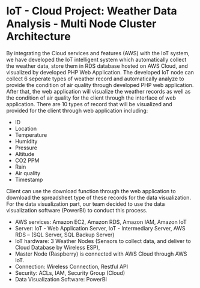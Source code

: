 # IoT - Cloud Project: Weather Data Analysis - Multi Node Cluster Architecture

By integrating the Cloud services and features (AWS) with the IoT system, we have developed the IoT intelligent system which automatically collect the weather data, store them in RDS database hosted on AWS Cloud, and visualized by developed PHP Web Application. 
The developed IoT node can collect 6 seperate types of weather record and automatically analyze to provide the condition of air quality through developed PHP web application. After that, the web application will visualize the weather records as well as the condition of air quality for the client through the interface of web application. 
There are 10 types of record that will be visualized and provided for the client through web application including:
+ ID
+ Location
+ Temperature
+ Humidity
+ Pressure
+ Altitude
+ CO2 PPM
+ Rain
+ Air quality
+ Timestamp


Client can use the download function through the web application to download the spreadsheet type of these records for the data visualization.
For the data visualization part, our team decided to use the data visualization software (PowerBI) to conduct this process.

+ AWS services: Amazon EC2, Amazon RDS, Amazon IAM, Amazon IoT
+ Server: IoT - Web Application Server, IoT - Intermediary Server, AWS RDS – (SQL Server, SQL Backup Server)
+ IoT hardware: 3 Weather Nodes (Sensors to collect data, and deliver to Cloud Database by Wireless ESP),
+ Master Node (Raspberry) is connected with AWS Cloud through AWS IoT.
+ Connection: Wireless Connection, Restful API
+ Security: ACLs, IAM, Security Group (Cloud)
+ Data Visualization Software: PowerBI
